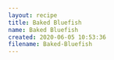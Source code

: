 ```yaml
---
layout: recipe
title: Baked Bluefish
name: Baked Bluefish
created: 2020-06-05 10:53:36
filename: Baked-Bluefish
---
```

